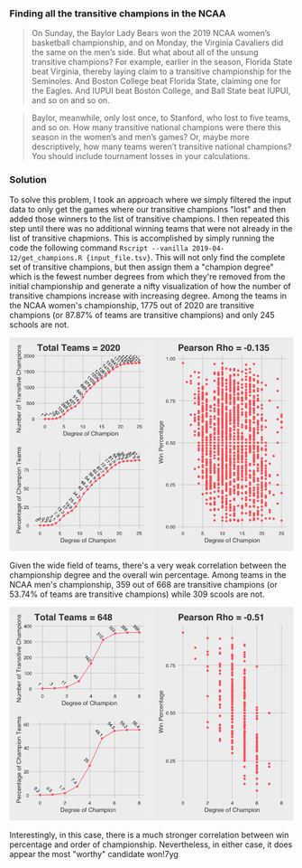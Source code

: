 ### Finding all the transitive champions in the NCAA

> On Sunday, the Baylor Lady Bears won the 2019 NCAA women’s basketball championship, and on Monday, the Virginia Cavaliers did the same on the men’s side. But what about all of the unsung transitive champions? For example, earlier in the season, Florida State beat Virginia, thereby laying claim to a transitive championship for the Seminoles. And Boston College beat Florida State, claiming one for the Eagles. And IUPUI beat Boston College, and Ball State beat IUPUI, and so on and so on.

> Baylor, meanwhile, only lost once, to Stanford, who lost to five teams, and so on. How many transitive national champions were there this season in the women’s and men’s games? Or, maybe more descriptively, how many teams weren’t transitive national champions? You should include tournament losses in your calculations.

### Solution

To solve this problem, I took an approach where we simply filtered the input data to only get the games where our transitive champions "lost" and then added those winners to the list of transitive champions. I then repeated this step until there was no additional winning teams that were not already in the list of transitive chapmions. This is accomplished by simply running the code the following command `Rscript --vanilla 2019-04-12/get_champions.R {input_file.tsv}`. This will not only find the complete set of transitive champions, but then assign them a "champion degree" which is the fewest number degrees from which they're removed from the initial championship and generate a nifty visualization of how the number of transitive champions increase with increasing degree. Among the teams in the NCAA women's championship, 1775 out of 2020 are transitive champions (or 87.87% of teams are transitive champions) and only 245 schools are not.

<p align="center">
<img src="https://github.com/adityaradhakrishnan/Riddler-Attempts/blob/master/2019-04-12/2019_ncaa_womens_results.png?raw=true
" alt="2019 Women's Transitive Champion"/>
 </p>

Given the wide field of teams, there's a very weak correlation between the championship degree and the overall win percentage. Among teams in the NCAA men's championship, 359 out of 668 are transitive champions (or 53.74% of teams are transitive champions) while 309 scools are not.

<p align="center">
<img src="https://github.com/adityaradhakrishnan/Riddler-Attempts/blob/master/2019-04-12/2019_ncaa_mens_results.png?raw=true
" alt="Men's Transitive Champion"/>
 </p>

Interestingly, in this case, there is a much stronger correlation between win percentage and order of championship. Nevertheless, in either case, it does appear the most "worthy" candidate won!7yg
